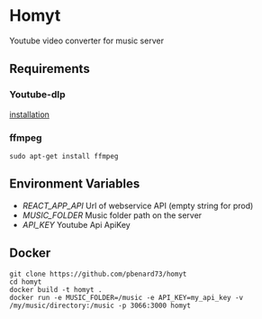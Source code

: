 # Homyt

Youtube video converter for music server

## Requirements

### Youtube-dlp

[installation](https://github.com/yt-dlp/yt-dlp)

### ffmpeg

`sudo apt-get install ffmpeg`

## Environment Variables

* *REACT_APP_API* Url of webservice API (empty string for prod)
* *MUSIC_FOLDER* Music folder path on the server
* *API_KEY* Youtube Api ApiKey


## Docker 

```
git clone https://github.com/pbenard73/homyt
cd homyt
docker build -t homyt .
docker run -e MUSIC_FOLDER=/music -e API_KEY=my_api_key -v /my/music/directory:/music -p 3066:3000 homyt
```